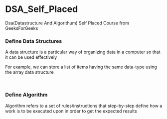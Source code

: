 # DSA_Self_Placed
 Dsa(Datastructure And Algorithum) Self Placed Course from GeeksForGeeks
 
<h3>Define Data Structures</h3>
<p>A data structure is a particular way of organizing data in a computer so that it can be used effectively<br>

For example, we can store a list of items having the same data-type using the array data structure</p> <br>

<h3>Define Algorithm</h3>
Algorithm refers to a set of rules/instructions that step-by-step define how a work is to be executed upon in order to get the expected results
